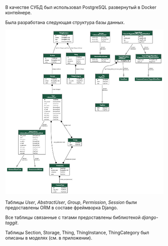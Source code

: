 В качестве СУБД был использовал PostgreSQL развернутый в Docker контейнере.

Была разработана следующая структура базы данных.

![Схема базы данных](./files/dbScheme.png)

Таблицы *User*, *AbstractUser*, *Group*, *Permission*, *Session* были предоставлены ORM в составе фреймворка Django.

Все таблицы связанные с тэгами предоставлены библиотекой *django-taggit*.

Таблицы Section, Storage, Thing, ThingInstance, ThingCategory был описаны в моделях (см. в приложении).